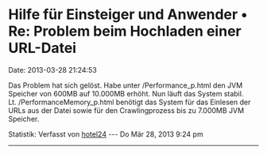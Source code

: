 Hilfe für Einsteiger und Anwender • Re: Problem beim Hochladen einer URL-Datei
==============================================================================

Date: 2013-03-28 21:24:53

Das Problem hat sich gelöst. Habe unter /Performance\_p.html den JVM
Speicher von 600MB auf 10.000MB erhöht. Nun läuft das System stabil.\
Lt. /PerformanceMemory\_p.html benötigt das System für das Einlesen der
URLs aus der Datei sowie für den Crawlingprozess bis zu 7.000MB JVM
Speicher.

Statistik: Verfasst von
[hotel24](http://forum.yacy-websuche.de/memberlist.php?mode=viewprofile&u=8871)
--- Do Mär 28, 2013 9:24 pm

------------------------------------------------------------------------
